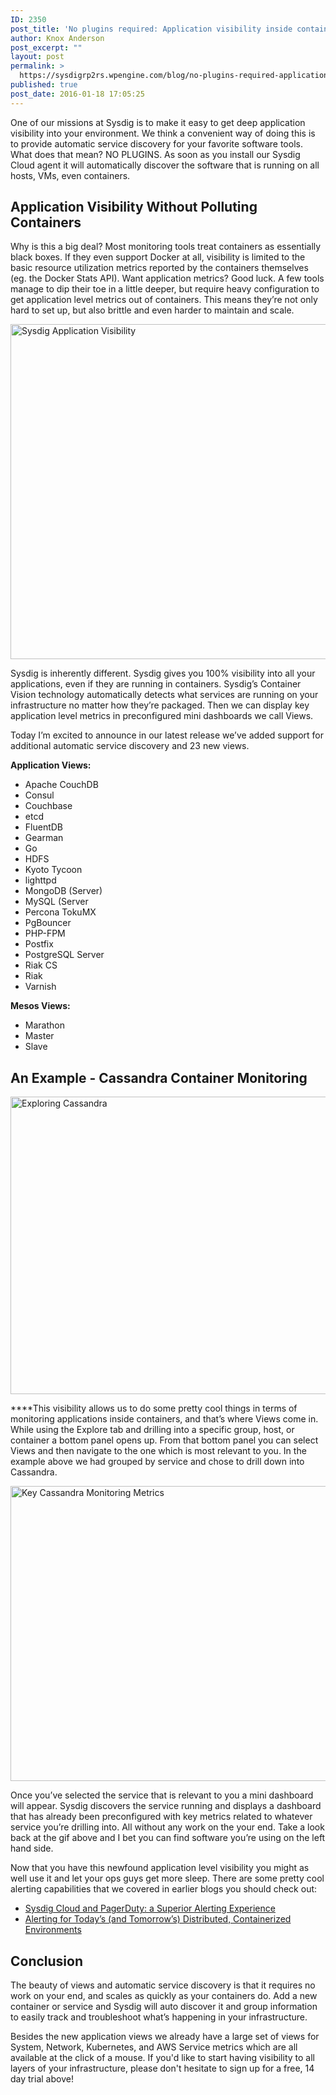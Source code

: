 ```yaml
---
ID: 2350
post_title: 'No plugins required: Application visibility inside containers'
author: Knox Anderson
post_excerpt: ""
layout: post
permalink: >
  https://sysdigrp2rs.wpengine.com/blog/no-plugins-required-application-visibility-inside-containers/
published: true
post_date: 2016-01-18 17:05:25
---
```

One of our missions at Sysdig is to make it easy to get deep application visibility into your environment. We think a convenient way of doing this is to provide automatic service discovery for your favorite software tools. What does that mean? NO PLUGINS. As soon as you install our Sysdig Cloud agent it will automatically discover the software that is running on all hosts, VMs, even containers. 

## Application Visibility Without Polluting Containers

Why is this a big deal? Most monitoring tools treat containers as essentially black boxes. If they even support Docker at all, visibility is limited to the basic resource utilization metrics reported by the containers themselves (eg. the Docker Stats API). Want application metrics? Good luck. A few tools manage to dip their toe in a little deeper, but require heavy configuration to get application level metrics out of containers. This means they’re not only hard to set up, but also brittle and even harder to maintain and scale.   
  


<a href="/wp-content/uploads/2016/01/How-it-Works-Screenshot.png" data-rel="lightbox-0"> </a>[<img src="/wp-content/uploads/2016/01/How-it-Works-Screenshot.png" width="601" height="536" alt="Sysdig Application Visibility" class="alignnone" />][1] 

Sysdig is inherently different. Sysdig gives you 100% visibility into all your applications, even if they are running in containers. Sysdig’s Container Vision technology automatically detects what services are running on your infrastructure no matter how they’re packaged. Then we can display key application level metrics in preconfigured mini dashboards we call Views.

Today I’m excited to announce in our latest release we’ve added support for additional automatic service discovery and 23 new views.  
  
**Application Views:**

*   Apache CouchDB
*   Consul
*   Couchbase
*   etcd
*   FluentDB
*   Gearman
*   Go
*   HDFS
*   Kyoto Tycoon
*   lighttpd
*   MongoDB (Server)
*   MySQL (Server
*   Percona TokuMX
*   PgBouncer
*   PHP-FPM
*   Postfix
*   PostgreSQL Server
*   Riak CS
*   Riak
*   Varnish

**Mesos Views:**  
*   Marathon
*   Master
*   Slave

## An Example - Cassandra Container Monitoring

<a href="https://i.gyazo.com/f0aa7e5c9541cebf16f86243d5800f40.gif" data-rel="lightbox-4"><img src="https://i.gyazo.com/f0aa7e5c9541cebf16f86243d5800f40.gif" width="960" height="476" alt="Exploring Cassandra" class="alignnone" /></a> 

****This visibility allows us to do some pretty cool things in terms of monitoring applications inside containers, and that’s where Views come in. While using the Explore tab and drilling into a specific group, host, or container a bottom panel opens up. From that bottom panel you can select Views and then navigate to the one which is most relevant to you. In the example above we had grouped by service and chose to drill down into Cassandra.

<a href="https://i.gyazo.com/224b85aa342a28b47d3ec4d933a029f4.gif" data-rel="lightbox-4"><img src="https://i.gyazo.com/224b85aa342a28b47d3ec4d933a029f4.gif" width="960" height="472" alt="Key Cassandra Monitoring Metrics" class="alignnone" /></a> 

Once you’ve selected the service that is relevant to you a mini dashboard will appear. Sysdig discovers the service running and displays a dashboard that has already been preconfigured with key metrics related to whatever service you’re drilling into. All without any work on the your end. Take a look back at the gif above and I bet you can find software you’re using on the left hand side. 

Now that you have this newfound application level visibility you might as well use it and let your ops guys get more sleep. There are some pretty cool alerting capabilities that we covered in earlier blogs you should check out:  


*   <a href="https://sysdigrp2rs.wpengine.com/sysdig-cloud-and-pagerduty-a-superior-alerting-experience/" target="_blank">Sysdig Cloud and PagerDuty: a Superior Alerting Experience</a>
*   <a href="https://sysdigrp2rs.wpengine.com/alerting-todays-tomorrows-distributed-containerized-environments/" target="_blank">Alerting for Today’s (and Tomorrow’s) Distributed, Containerized Environments</a>

## Conclusion

The beauty of views and automatic service discovery is that it requires no work on your end, and scales as quickly as your containers do. Add a new container or service and Sysdig will auto discover it and group information to easily track and troubleshoot what’s happening in your infrastructure. 

Besides the new application views we already have a large set of views for System, Network, Kubernetes, and AWS Service metrics which are all available at the click of a mouse. If you'd like to start having visibility to all layers of your infrastructure, please don't hesitate to sign up for a free, 14 day trial above!

 [1]: /wp-content/uploads/2016/01/How-it-Works-Screenshot.png